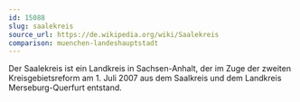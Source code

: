```yaml
---
id: 15088
slug: saalekreis
source_url: https://de.wikipedia.org/wiki/Saalekreis
comparison: muenchen-landeshauptstadt
---
```


Der Saalekreis ist ein Landkreis in Sachsen-Anhalt, der im Zuge der zweiten Kreisgebietsreform am 1. Juli 2007 aus dem Saalkreis und dem Landkreis Merseburg-Querfurt entstand.
